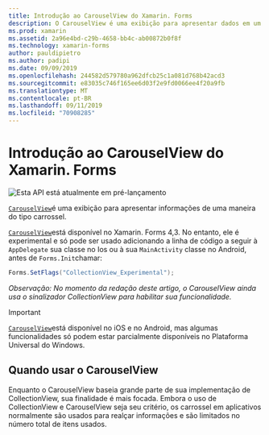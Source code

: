 ```yaml
---
title: Introdução ao CarouselView do Xamarin. Forms
description: O CarouselView é uma exibição para apresentar dados em um layout de tipo de carrossel.
ms.prod: xamarin
ms.assetid: 2a96e4bd-c29b-4658-bb4c-ab00872b0f8f
ms.technology: xamarin-forms
author: pauldipietro
ms.author: padipi
ms.date: 09/09/2019
ms.openlocfilehash: 244582d579780a962dfcb25c1a081d768b42acd3
ms.sourcegitcommit: e83035c746f165ee6d03f2e9fd0066ee4f20a9fb
ms.translationtype: MT
ms.contentlocale: pt-BR
ms.lasthandoff: 09/11/2019
ms.locfileid: "70908285"
---
```

# <a name="xamarinforms-carouselview-introduction"></a>Introdução ao CarouselView do Xamarin. Forms

![](~/media/shared/preview.png "Esta API está atualmente em pré-lançamento")

[`CarouselView`](xref:Xamarin.Forms.CarouselView)é uma exibição para apresentar informações de uma maneira do tipo carrossel.


[`CarouselView`](xref:Xamarin.Forms.CarouselView)está disponível no Xamarin. Forms 4,3. No entanto, ele é experimental e só pode ser usado adicionando a linha de código a seguir à `AppDelegate` sua classe no Ios ou à sua `MainActivity` classe no Android, antes de `Forms.Init`chamar:

```csharp
Forms.SetFlags("CollectionView_Experimental");
```

_Observação: No momento da redação deste artigo, o CarouselView ainda usa o sinalizador CollectionView para habilitar sua funcionalidade._

> [!IMPORTANT]
> [`CarouselView`](xref:Xamarin.Forms.CarouselView)está disponível no iOS e no Android, mas algumas funcionalidades só podem estar parcialmente disponíveis no Plataforma Universal do Windows.

## <a name="when-to-use-carouselview"></a>Quando usar o CarouselView

Enquanto o CarouselView baseia grande parte de sua implementação de CollectionView, sua finalidade é mais focada. Embora o uso de CollectionView e CarouselView seja seu critério, os carrossel em aplicativos normalmente são usados para realçar informações e são limitados no número total de itens usados.
